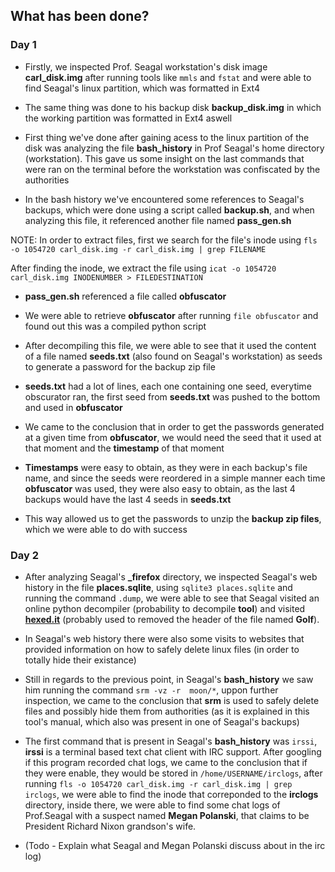## What has been done?

### Day 1

- Firstly, we inspected Prof. Seagal workstation's disk image **carl_disk.img** after running tools like ```mmls``` and ```fstat``` and were able to find Seagal's linux partition, which was formatted in Ext4

- The same thing was done to his backup disk **backup_disk.img** in which the working partition was formatted in Ext4 aswell

- First thing we've done after gaining acess to the linux partition of the disk was analyzing the file **bash_history** in Prof Seagal's home directory (workstation). This gave us some insight on the last commands that were ran on the terminal before the workstation was confiscated by the authorities

- In the bash history we've encountered some references to Seagal's backups, which were done using a script called **backup.sh**, and when analyzing this file, it referenced another file named **pass_gen.sh**  

NOTE: In order to extract files, first we search for the file's inode using ```fls -o 1054720 carl_disk.img -r carl_disk.img | grep FILENAME```  

After finding the inode, we extract the file using ```icat -o 1054720 carl_disk.img INODENUMBER > FILEDESTINATION```

- **pass_gen.sh** referenced a file called **obfuscator** 

- We were able to retrieve **obfuscator** after running ```file obfuscator``` and found out this was a compiled python script

- After decompiling this file, we were able to see that it used the content of a file named **seeds.txt** (also found on Seagal's workstation) as seeds to generate a password for the backup zip file

- **seeds.txt** had a lot of lines, each one containing one seed, everytime obscurator ran, the first seed from **seeds.txt** was pushed to the bottom and used in **obfuscator**

- We came to the conclusion that in order to get the passwords generated at a given time from **obfuscator**, we would need the seed that it used at that moment and the **timestamp** of that moment

- **Timestamps** were easy to obtain, as they were in each backup's file name, and since the seeds were reordered in a simple manner each time **obfuscator** was used, they were also easy to obtain, as the last 4 backups would have the last 4 seeds in **seeds.txt**

- This way allowed us to get the passwords to unzip the **backup zip files**, which we were able to do with success

### Day 2

- After analyzing Seagal's **_firefox** directory, we inspected Seagal's web history in the file **places.sqlite**, using ```sqlite3 places.sqlite``` and running the command ```.dump```, we were able to see that Seagal visited an online python decompiler (probability to decompile **tool**) and visited [**hexed.it**](https://hexed.it/) (probably used to removed the header of the file named **Golf**).

- In Seagal's web history there were also some visits to websites that provided information on how to safely delete linux files (in order to totally hide their existance)

- Still in regards to the previous point, in Seagal's **bash_history** we saw him running the command ```srm -vz -r  moon/*```, uppon further inspection, we came to the conclusion that **srm** is used to safely delete files and possibly hide them from authorities (as it is explained in this tool's manual, which also was present in one of Seagal's backups)

- The first command that is present in Seagal's **bash_history** was ```irssi```, **irssi** is a terminal based text chat client with IRC support. After googling if this program recorded chat logs, we came to the conclusion that if they were enable, they would be stored in ```/home/USERNAME/irclogs```, after running ```fls -o 1054720 carl_disk.img -r carl_disk.img | grep irclogs```, we were able to find the inode that correponded to the **irclogs** directory, inside there, we were able to find some chat logs of Prof.Seagal with a suspect named **Megan Polanski**, that claims to be President Richard Nixon grandson's wife.

- (Todo - Explain what Seagal and Megan Polanski discuss about in the irc log)